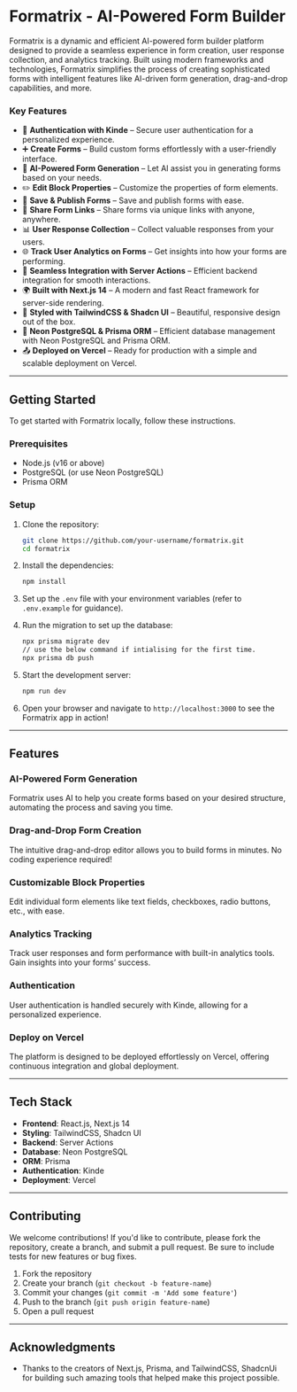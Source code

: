 # Formatrix - AI-Powered Form Builder

Formatrix is a dynamic and efficient AI-powered form builder platform designed to provide a seamless experience in form creation, user response collection, and analytics tracking. Built using modern frameworks and technologies, Formatrix simplifies the process of creating sophisticated forms with intelligent features like AI-driven form generation, drag-and-drop capabilities, and more.

### Key Features
- 🔐 **Authentication with Kinde** – Secure user authentication for a personalized experience.
- ➕ **Create Forms** – Build custom forms effortlessly with a user-friendly interface.
- 🧠 **AI-Powered Form Generation** – Let AI assist you in generating forms based on your needs.
- ✏️ **Edit Block Properties** – Customize the properties of form elements.
- 💾 **Save & Publish Forms** – Save and publish forms with ease.
- 🔗 **Share Form Links** – Share forms via unique links with anyone, anywhere.
- 📊 **User Response Collection** – Collect valuable responses from your users.
- 🌐 **Track User Analytics on Forms** – Get insights into how your forms are performing.
- 🚀 **Seamless Integration with Server Actions** – Efficient backend integration for smooth interactions.
- 🌍 **Built with Next.js 14** – A modern and fast React framework for server-side rendering.
- 🎨 **Styled with TailwindCSS & Shadcn UI** – Beautiful, responsive design out of the box.
- 💾 **Neon PostgreSQL & Prisma ORM** – Efficient database management with Neon PostgreSQL and Prisma ORM.
- 📤 **Deployed on Vercel** – Ready for production with a simple and scalable deployment on Vercel.

---

## Getting Started

To get started with Formatrix locally, follow these instructions.

### Prerequisites
- Node.js (v16 or above)
- PostgreSQL (or use Neon PostgreSQL)
- Prisma ORM

### Setup

1. Clone the repository:

    ```bash
    git clone https://github.com/your-username/formatrix.git
    cd formatrix
    ```

2. Install the dependencies:

    ```bash
    npm install
    ```

3. Set up the `.env` file with your environment variables (refer to `.env.example` for guidance).

4. Run the migration to set up the database:

    ```bash
    npx prisma migrate dev
    // use the below command if intialising for the first time.
    npx prisma db push 
    ```

5. Start the development server:

    ```bash
    npm run dev
    ```

6. Open your browser and navigate to `http://localhost:3000` to see the Formatrix app in action!

---

## Features

### AI-Powered Form Generation
Formatrix uses AI to help you create forms based on your desired structure, automating the process and saving you time.

### Drag-and-Drop Form Creation
The intuitive drag-and-drop editor allows you to build forms in minutes. No coding experience required!

### Customizable Block Properties
Edit individual form elements like text fields, checkboxes, radio buttons, etc., with ease.

### Analytics Tracking
Track user responses and form performance with built-in analytics tools. Gain insights into your forms’ success.

### Authentication
User authentication is handled securely with Kinde, allowing for a personalized experience.

### Deploy on Vercel
The platform is designed to be deployed effortlessly on Vercel, offering continuous integration and global deployment.

---

## Tech Stack

- **Frontend**: React.js, Next.js 14
- **Styling**: TailwindCSS, Shadcn UI
- **Backend**: Server Actions
- **Database**: Neon PostgreSQL
- **ORM**: Prisma
- **Authentication**: Kinde
- **Deployment**: Vercel

---

## Contributing

We welcome contributions! If you'd like to contribute, please fork the repository, create a branch, and submit a pull request. Be sure to include tests for new features or bug fixes.

1. Fork the repository
2. Create your branch (`git checkout -b feature-name`)
3. Commit your changes (`git commit -m 'Add some feature'`)
4. Push to the branch (`git push origin feature-name`)
5. Open a pull request

---

## Acknowledgments

- Thanks to the creators of Next.js, Prisma, and TailwindCSS, ShadcnUi for building such amazing tools that helped make this project possible.
